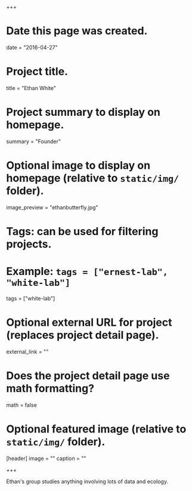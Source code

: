 +++
# Date this page was created.
date = "2016-04-27"

# Project title.
title = "Ethan White"

# Project summary to display on homepage.
summary = "Founder"

# Optional image to display on homepage (relative to `static/img/` folder).
image_preview = "ethanbutterfly.jpg"

# Tags: can be used for filtering projects.
# Example: `tags = ["ernest-lab", "white-lab"]`
tags = ["white-lab"]

# Optional external URL for project (replaces project detail page).
external_link = ""

# Does the project detail page use math formatting?
math = false

# Optional featured image (relative to `static/img/` folder).
[header]
image = ""
caption = ""

+++

Ethan's group studies anything involving lots of data and ecology.
